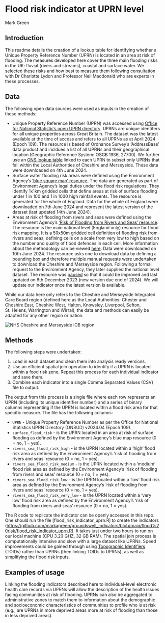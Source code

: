 # Flood risk indicator at UPRN level
Mark Green

<!-- This report was rendered using Quarto, to make changes, please edit the .qmd file and NOT the .md -->
<!-- # Methodology for creating a Unique Property Reference Number (UPRN) flood risk indicator -->

## Introduction

This readme details the creation of a lookup table for identifying
whether a Unique Property Reference Number (UPRN) is located in an area
at risk of flooding. The measures developed here cover the three main
flooding risks in the UK: fluvial (rivers and streams), coastal and
surface water. We selected these risks and how best to measure them
following consultation with Dr Charlotte Lydon and Professor Neil
Macdonald who are experts in these processes.

## Data

The following open data sources were used as inputs in the creation of
these methods:

- Unique Property Reference Number (UPRN) was accessed using [Office for
  National Statistic’s open UPRN
  directory](https://geoportal.statistics.gov.uk/datasets/acd0dbf73c2849f2a45e15c4aa248805/about).
  UPRNs are unique identifers for all unique properties across Great
  Britain. The dataset was the latest available at the time of access
  and refers to all UPRNs as at April 2024 (Epoch 109). The resource is
  based of Ordnance Survey’s ‘AddressBase’ data product and incldues a
  list of all UPRNs and their geographical location (Geographic
  Reference System: OSGB 1936, 27700). We further use an [ONS lookup
  table](https://geoportal.statistics.gov.uk/datasets/02d709e510804d67b16068b037cd72e6/about)
  linked to each UPRN to subset only UPRNs that fall within the Local
  Authorities of Cheshire and Merseyside. These data were downloaded on
  4th June 2024.
- Surface water flooding risk areas were defined using the Environment
  Agency’s [‘blue square map’
  resource](https://www.data.gov.uk/dataset/7792054a-068d-471b-8969-f53a22b0c9b2/indicative-flood-risk-areas-shapefiles).
  The data are generated as part of Environment Agency’s legal duties
  under the flood risk regulations. They identify 1x1km gridded cells
  that define areas at risk of surface flooding under 1 in 100 and 1 in
  1000 high rainfall events. The resource is generated for the whole of
  England. Data for the whole of England were downloaded on 7th June
  2024 and represent the latest version of the dataset (last updated
  14th June 2024).
- Areas at risk of flooding from rivers and seas were defined using the
  Environment Agency’s [‘Risk of Flooding from Rivers and Seas’
  resource](https://environment.data.gov.uk/dataset/8d57464f-d465-11e4-8790-f0def148f590).
  The resource is the main national level (England only) resource for
  flood risk mapping. It is a 50x50m gridded cell definition of flooding
  risk from rivers and seas, defining cells on a scale from very low to
  high based on the number and quality of flood defences in each cell.
  More information about the methodology can be viewed
  [here](https://environment.data.gov.uk/api/file/download?fileDataSetId=d1651d70-29a8-406a-8e66-cdf15a11ef23&fileName=RoFRS_Product_Description_v2_3.pdf).
  Data were downloaded on 10th June 2024. The resource asks one to
  download data by defining a bounding box and therefore multiple manual
  requests were undertaken to download the Cheshire and Merseyside
  region. Following a formal request to the Environment Agency, they
  later supplied the national level dataset. The resource was
  [paused](https://www.gov.uk/guidance/updates-to-national-flood-and-coastal-erosion-risk-information#:~:text=Pause%20to%20regular%20updates%20of%20flood%20risk%20data,-The%20Environment%20Agency&text=We%20are%20also%20using%20this,last%20updated%201%20November%202023)
  so that it could be improved and last updated on 6th December 2023
  (new version due end of 2024). We will update our indicator once the
  latest version is available.

While our data here only refers to the Cheshire and Merseyside
Integrated Care Board region (defined here as the Local Authorities:
Chester and Cheshire East, Cheshire West, Halton, Knowsley, Liverpool,
Sefton, St. Helens, Warrington and Wirral), the data and methods can
easily be adapted for any other region or nation.

![NHS Cheshire and Merseyside ICB
region](images/flood_risk_indicator_nhs_cm_icb-1.png)

## Methods

The following steps were undertaken:

1.  Load in each dataset and clean them into analysis ready versions.
2.  Use an efficient spatial join operation to identify if a UPRN is
    located within a food risk zone. Repeat this process for each
    individual indicator and save them.
3.  Combine each indicator into a single Comma Separated Values (CSV)
    file to output.

The output from this process is a single file where each row represents
an UPRN (including its unique identifier number) and a series of binary
columns representing if the UPRN is located within a flood risk area for
that specific measure. The file has the following columns:

- `UPRN` - Unique Property Reference Number as per the Office for
  National Statistics UPRN Directory (ONSUD) v2024.04 (Epoch 109).
- `surface_flood_risk` - is the UPRN located in an area at risk of
  surface flooding as defined by the Environment Agency’s blue map
  resource (0 = no, 1 = yes).
- `rivers_sea_flood_risk_high` - is the UPRN located within a ‘high’
  flood risk area as defined by the Environment Agency’s ‘risk of
  flooding from rivers and seas’ resource (0 = no, 1 = yes).
- `rivers_sea_flood_risk_medium` - is the UPRN located within a ‘medium’
  flood risk area as defined by the Environment Agency’s ‘risk of
  flooding from rivers and seas’ resource (0 = no, 1 = yes).
- `rivers_sea_flood_risk_low` - is the UPRN located within a ‘low’ flood
  risk area as defined by the Environment Agency’s ‘risk of flooding
  from rivers and seas’ resource (0 = no, 1 = yes).
- `rivers_sea_flood_risk_very_low` - is the UPRN located within a ‘very
  low’ flood risk area as defined by the Environment Agency’s ‘risk of
  flooding from rivers and seas’ resource (0 = no, 1 = yes).

The R code to replicate the indicator can be openly accessed in this
repo. One should run the file \[flood_risk_indicator_uprn.R\] to create
the indicators
(https://github.com/markagreen/groundswell_indicators/blob/main/flood%20risk/flood_risk_indicator_uprn.R).
It takes just under two hours to run on our local machine (CPU 3.20 GHZ,
32 GB RAM). The spatial join process is computationally intensive and
slow with a large dataset like UPRNs. Speed improvements could be gained
through using [Topographic
Identifiers](https://www.ordnancesurvey.co.uk/products/os-open-toid)
(TOIDs) rather than UPRNs (then linking TOIDs to UPRNs), as well as
simplifying the flood risk inputs.

## Examples of usage

Linking the flooding indicators described here to individual-level
electronic health care records via UPRNs will allow the description of
the health issues facing communities at risk of flooding. UPRNs can also
be aggregated to administrative zones to match them to information about
the demographic and socioeconomic characteristics of communities to
profile who is at risk (e.g., are UPRNs in more deprived areas more at
risk of flooding than those in less deprived areas).
